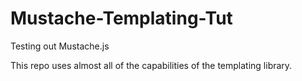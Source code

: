 # Mustache-Templating-Tut
Testing out Mustache.js

This repo uses almost all of the capabilities of the templating library.
